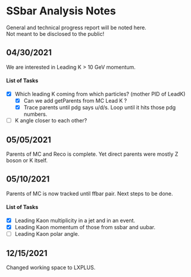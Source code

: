 # SSbar Analysis Notes

General and technical progress report will be noted here.\
Not meant to be disclosed to the public!

## 04/30/2021

We are interested in Leading K > 10 GeV momentum.

#### List of Tasks
 - [x] Which leading K coming from which particles? (mother PID of LeadK)
 	- [x] Can we add getParents from MC Lead K ?
 	- [x] Trace parents until pdg says u/d/s. Loop until it hits those pdg numbers.
 - [ ] K angle closer to each other?

## 05/05/2021

Parents of MC and Reco is complete. Yet direct parents were mostly Z boson or K itself. 

## 05/10/2021

Parents of MC is now tracked until ffbar pair.
Next steps to be done.

#### List of Tasks
 - [x] Leading Kaon multiplicity in a jet and in an event.
 - [x] Leading Kaon momentum of those from ssbar and uubar.
 - [ ] Leading Kaon polar angle.

## 12/15/2021

Changed working space to LXPLUS.